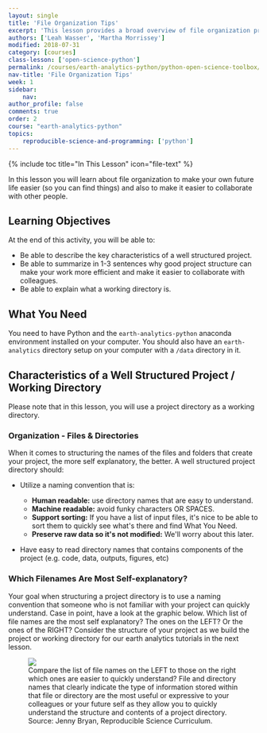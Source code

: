```yaml
---
layout: single
title: 'File Organization Tips'
excerpt: 'This lesson provides a broad overview of file organization principles.'
authors: ['Leah Wasser', 'Martha Morrissey']
modified: 2018-07-31
category: [courses]
class-lesson: ['open-science-python']
permalink: /courses/earth-analytics-python/python-open-science-toolbox/best-practices-file-organization/
nav-title: 'File Organization Tips'
week: 1
sidebar:
    nav:
author_profile: false
comments: true
order: 2
course: "earth-analytics-python"
topics:
    reproducible-science-and-programming: ['python']
---
```

{% include toc title="In This Lesson" icon="file-text" %}

In this lesson you will learn about file organization to make your own future life easier (so you can find things) and also to make it easier to collaborate with other people.

<div class='notice--success' markdown="1">

## <i class="fa fa-graduation-cap" aria-hidden="true"></i> Learning Objectives

At the end of this activity, you will be able to:

* Be able to describe the key characteristics of a well structured project. 
* Be able to summarize in 1-3 sentences why good project structure can make your work more efficient and make it easier to collaborate with colleagues. 
* Be able to explain what a working directory is.

## <i class="fa fa-check-square-o fa-2" aria-hidden="true"></i> What You Need
You need to have Python and the `earth-analytics-python` anaconda environment installed on your computer. You should also have an `earth-analytics` directory setup on your computer with a `/data` directory in it.
 
</div>
 
## Characteristics of a Well Structured Project / Working Directory
Please note that in this lesson, you will use a project directory as a working directory.

### Organization - Files & Directories
When it comes to structuring the names of the files and folders that create your project, the more self explanatory, the better. A well structured project directory should:

* Utilize a naming convention that is:

    * **Human readable:** use directory names that are easy to understand.
    * **Machine readable:** avoid funky characters OR SPACES.
    * **Support sorting:** If you have a list of input files, it's nice to be able to sort them to quickly see what's there and find What You Need.
    * **Preserve raw data so it's not modified:** We'll worry about this later.

* Have easy to read directory names that contains components of the project (e.g. code, data, outputs, figures, etc)


### Which Filenames Are Most Self-explanatory?
Your goal when structuring a project directory is to use a naming convention that someone who is not familiar with your project can quickly understand. Case in point, have a look at the graphic below. Which list of file names are the most self explanatory? The ones on the LEFT? Or the ones of the RIGHT? Consider the structure of your project as we build the project or working directory for our earth analytics tutorials in the next lesson.


<figure>
 <a href="{{ site.url }}/images/courses/earth-analytics/python-interface/file-naming.png">
 <img src="{{ site.url }}/images/courses/earth-analytics/python-interface/file-naming.png"></a>
 <figcaption> Compare the list of file names on the LEFT to those on the right which ones are easier to quickly understand? File and directory names that clearly indicate the type of information stored within that file or directory are the most useful or expressive to your colleagues or your future self as they allow you to quickly understand the structure and contents of a project directory. Source: Jenny Bryan, Reproducible Science Curriculum.
 </figcaption>
</figure>

